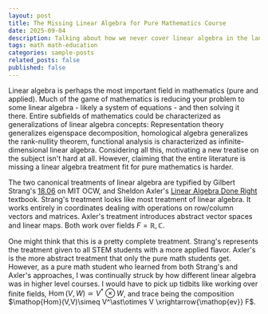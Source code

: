 ```yaml
---
layout: post
title: The Missing Linear Algebra for Pure Mathematics Course
date: 2025-09-04 
description: Talking about how we never cover linear algebra in the language it is used in high level pure mathematics. 
tags: math math-education 
categories: sample-posts
related_posts: false
published: false
---
```


Linear algebra is perhaps the most important field in mathematics (pure and applied). Much of the game of mathematics is reducing your problem to some linear algebra - likely a system of equations - and then solving it there. Entire subfields of mathematics could be characterized as generalizations of linear algebra concepts: Representation theory generalizes eigenspace decomposition, homological algebra generalizes the rank-nullity theorem, functional analysis is characterized as infinite-dimensional linear algebra. Considering all this, motivating a new treatise on the subject isn't hard at all. However, claiming that the entire literature is missing a linear algebra treatment fit for pure mathematics is harder. 

The two canonical treatments of linear algebra are typified by Gilbert Strang's [18.06](https://ocw.mit.edu/courses/18-06-linear-algebra-spring-2010/) on MIT OCW, and Sheldon Axler's [Linear Algebra Done Right](https://linear.axler.net/) textbook. Strang's treatment looks like most treatment of linear algebra. It works entirely in coordinates dealing with operations on row/column vectors and matrices. Axler's treatment introduces abstract vector spaces and linear maps. Both work over fields $F = \mathbb{R}, \mathbb{C}$. 

One might think that this is a pretty complete treatment. Strang's represents the treatment given to all STEM students with a more applied flavor. Axler's is the more abstract treatment that only the pure math students get. However, as a pure math student who learned from both Strang's and Axler's approaches, I was continually struck by how different linear algebra was in higher level courses. I would have to pick up tidbits like working over finite fields, $\mathop{Hom}(V,W)\simeq V^\ast\otimes W$, and trace being the composition $\mathop{Hom}(V,V)\simeq V^\ast\otimes V \xrightarrow{\mathop{ev}} F$. 